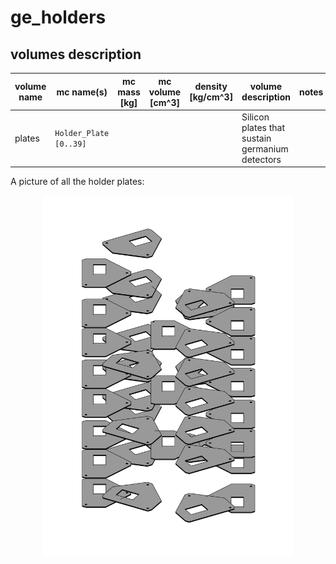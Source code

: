 # ge_holders

## volumes description

| volume name | mc name(s)             | mc mass [kg] | mc volume [cm^3] | density [kg/cm^3] | volume description | notes |
| ----------- | ---------------------- | ------------ | ---------------- | ----------------- | ------------------ | ----- |
| plates      | `Holder_Plate [0..39]` |              |                  |                   | Silicon plates that sustain germanium detectors |       |


A picture of all the holder plates:
<p align="center">
  <img src="holder-plates.png" width="400"/>
</p>
